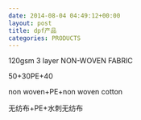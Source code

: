 ```yaml
---
date: 2014-08-04 04:49:12+00:00
layout: post
title: dpf产品
categories: PRODUCTS
---
```



120gsm 3 layer NON-WOVEN FABRIC

50+30PE+40

non woven+PE+non woven cotton

无纺布+PE+水刺无纺布
